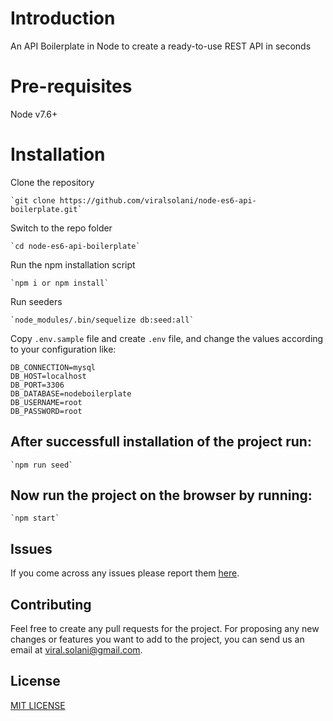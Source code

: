 # Introduction
An API Boilerplate in Node to create a ready-to-use REST API in seconds

# Pre-requisites
  
  Node v7.6+

# Installation

Clone the repository

    `git clone https://github.com/viralsolani/node-es6-api-boilerplate.git`

Switch to the repo folder

    `cd node-es6-api-boilerplate`

Run the npm installation script

    `npm i or npm install`

Run seeders

    `node_modules/.bin/sequelize db:seed:all`
    
Copy `.env.sample` file and create `.env` file, and change the values according to your configuration like:
  
  ```
  DB_CONNECTION=mysql
  DB_HOST=localhost
  DB_PORT=3306
  DB_DATABASE=nodeboilerplate
  DB_USERNAME=root
  DB_PASSWORD=root
  ```
    
## After successfull installation of the project run:
  
    `npm run seed`
    
## Now run the project on the browser by running:
  
    `npm start`

## Issues

If you come across any issues please report them [here](https://github.com/viralsolani/node-es6-api-boilerplate/issues).

## Contributing
Feel free to create any pull requests for the project. For proposing any new changes or features you want to add to the project, you can send us an email at viral.solani@gmail.com.

## License

[MIT LICENSE](https://github.com/viralsolani/node-es6-api-boilerplate/blob/master/LICENSE)